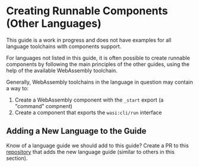 # Creating Runnable Components (Other Languages)

This guide is a work in progress and does not have examples for all language toolchains with components support.

For languages not listed in this guide, it is often possible to create runnable components by
following the main principles of the other guides, using the help of the available WebAssembly
toolchain.

Generally, WebAssembly toolchains in the language in question may contain a way to:

1. Create a WebAssembly component with the `_start` export (a "command" compnent)
2. Create a component that exports the `wasi:cli/run` interface

## Adding a New Language to the Guide

Know of a language guide we should add to this guide? Create a PR to this [repository][repo-pr] that adds 
the new language guide (similar to others in this section).

[repo-pr]: https://github.com/bytecodealliance/component-docs/pulls
